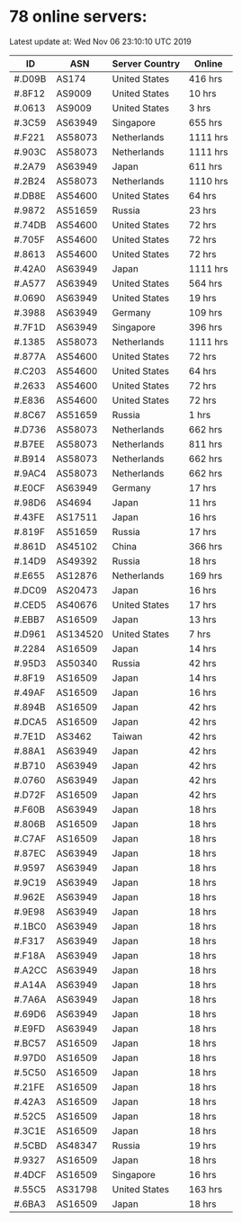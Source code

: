 # 78 online servers:

Latest update at: Wed Nov 06 23:10:10 UTC 2019

| ID | ASN | Server Country | Online |
| -- | --- | -------------- | ------ |
| #.D09B | AS174 | United States | 416 hrs |
| #.8F12 | AS9009 | United States | 10 hrs |
| #.0613 | AS9009 | United States | 3 hrs |
| #.3C59 | AS63949 | Singapore | 655 hrs |
| #.F221 | AS58073 | Netherlands | 1111 hrs |
| #.903C | AS58073 | Netherlands | 1111 hrs |
| #.2A79 | AS63949 | Japan | 611 hrs |
| #.2B24 | AS58073 | Netherlands | 1110 hrs |
| #.DB8E | AS54600 | United States | 64 hrs |
| #.9872 | AS51659 | Russia | 23 hrs |
| #.74DB | AS54600 | United States | 72 hrs |
| #.705F | AS54600 | United States | 72 hrs |
| #.8613 | AS54600 | United States | 72 hrs |
| #.42A0 | AS63949 | Japan | 1111 hrs |
| #.A577 | AS63949 | United States | 564 hrs |
| #.0690 | AS63949 | United States | 19 hrs |
| #.3988 | AS63949 | Germany | 109 hrs |
| #.7F1D | AS63949 | Singapore | 396 hrs |
| #.1385 | AS58073 | Netherlands | 1111 hrs |
| #.877A | AS54600 | United States | 72 hrs |
| #.C203 | AS54600 | United States | 64 hrs |
| #.2633 | AS54600 | United States | 72 hrs |
| #.E836 | AS54600 | United States | 72 hrs |
| #.8C67 | AS51659 | Russia | 1 hrs |
| #.D736 | AS58073 | Netherlands | 662 hrs |
| #.B7EE | AS58073 | Netherlands | 811 hrs |
| #.B914 | AS58073 | Netherlands | 662 hrs |
| #.9AC4 | AS58073 | Netherlands | 662 hrs |
| #.E0CF | AS63949 | Germany | 17 hrs |
| #.98D6 | AS4694 | Japan | 11 hrs |
| #.43FE | AS17511 | Japan | 16 hrs |
| #.819F | AS51659 | Russia | 17 hrs |
| #.861D | AS45102 | China | 366 hrs |
| #.14D9 | AS49392 | Russia | 18 hrs |
| #.E655 | AS12876 | Netherlands | 169 hrs |
| #.DC09 | AS20473 | Japan | 16 hrs |
| #.CED5 | AS40676 | United States | 17 hrs |
| #.EBB7 | AS16509 | Japan | 13 hrs |
| #.D961 | AS134520 | United States | 7 hrs |
| #.2284 | AS16509 | Japan | 14 hrs |
| #.95D3 | AS50340 | Russia | 42 hrs |
| #.8F19 | AS16509 | Japan | 14 hrs |
| #.49AF | AS16509 | Japan | 16 hrs |
| #.894B | AS16509 | Japan | 42 hrs |
| #.DCA5 | AS16509 | Japan | 42 hrs |
| #.7E1D | AS3462 | Taiwan | 42 hrs |
| #.88A1 | AS63949 | Japan | 42 hrs |
| #.B710 | AS63949 | Japan | 42 hrs |
| #.0760 | AS63949 | Japan | 42 hrs |
| #.D72F | AS16509 | Japan | 42 hrs |
| #.F60B | AS63949 | Japan | 18 hrs |
| #.806B | AS16509 | Japan | 18 hrs |
| #.C7AF | AS16509 | Japan | 18 hrs |
| #.87EC | AS63949 | Japan | 18 hrs |
| #.9597 | AS63949 | Japan | 18 hrs |
| #.9C19 | AS63949 | Japan | 18 hrs |
| #.962E | AS63949 | Japan | 18 hrs |
| #.9E98 | AS63949 | Japan | 18 hrs |
| #.1BC0 | AS63949 | Japan | 18 hrs |
| #.F317 | AS63949 | Japan | 18 hrs |
| #.F18A | AS63949 | Japan | 18 hrs |
| #.A2CC | AS63949 | Japan | 18 hrs |
| #.A14A | AS63949 | Japan | 18 hrs |
| #.7A6A | AS63949 | Japan | 18 hrs |
| #.69D6 | AS63949 | Japan | 18 hrs |
| #.E9FD | AS63949 | Japan | 18 hrs |
| #.BC57 | AS16509 | Japan | 18 hrs |
| #.97D0 | AS16509 | Japan | 18 hrs |
| #.5C50 | AS16509 | Japan | 18 hrs |
| #.21FE | AS16509 | Japan | 18 hrs |
| #.42A3 | AS16509 | Japan | 18 hrs |
| #.52C5 | AS16509 | Japan | 18 hrs |
| #.3C1E | AS16509 | Japan | 18 hrs |
| #.5CBD | AS48347 | Russia | 19 hrs |
| #.9327 | AS16509 | Japan | 18 hrs |
| #.4DCF | AS16509 | Singapore | 16 hrs |
| #.55C5 | AS31798 | United States | 163 hrs |
| #.6BA3 | AS16509 | Japan | 18 hrs |


